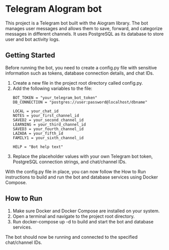 # Telegram AIogram bot
This project is a Telegram bot built with the Aiogram library. The bot manages user messages and allows them to save, forward, and categorize messages in different channels. It uses PostgreSQL as its database to store user and bot activity logs.

## Getting Started

Before running the bot, you need to create a config.py file with sensitive information such as tokens, database connection details, and chat IDs.

1. Create a new file in the project root directory called config.py.
2. Add the following variables to the file:
    ```
    BOT_TOKEN = "your_telegram_bot_token"
    DB_CONNECTION = "postgres://user:password@localhost/dbname"
    
    LOCAL = your_chat_id
    NOTES = your_first_channel_id
    SAVED2 = your_second_channel_id
    LEARNING = your_third_channel_id
    SAVED3 = your_fourth_channel_id
    LAZADA = your_fifth_id
    FAMILY1 = your_sixth_channel_id
   
    HELP = "Bot help text"
    ```
3. Replace the placeholder values with your own Telegram bot token, PostgreSQL connection strings, and chat/channel IDs.

With the config.py file in place, you can now follow the How to Run instructions to build and run the bot and database services using Docker Compose.

## How to Run

1. Make sure Docker and Docker Compose are installed on your system.
2. Open a terminal and navigate to the project root directory.
3. Run docker-compose up -d to build and start the bot and database services.

The bot should now be running and connected to the specified chat/channel IDs.